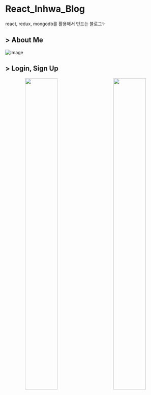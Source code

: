 # React_Inhwa_Blog
react, redux, mongodb를 활용해서 만드는 블로그:sparkles:

## > About Me
![image](https://user-images.githubusercontent.com/65644486/152782532-333d78f2-13d0-4a89-82eb-3c8daa236a34.png)

## > Login, Sign Up
<p align="center">
  <img src="https://user-images.githubusercontent.com/65644486/152783480-7f29abb7-e21d-4969-ba84-63ed96532037.png" width="45%" height="50%" align="left">
  <img src="https://user-images.githubusercontent.com/65644486/152782959-eab564c1-add3-41a0-806f-cf48fd5baba2.png" width="45%" height="50%" align="right">
</p>



